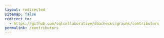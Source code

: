 ```yaml
---
layout: redirected
sitemap: false
redirect_to:
  - https://github.com/sqlcollaborative/dbachecks/graphs/contributors
permalink: /contributors
---
```

